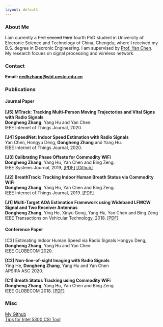 ```yaml
---
layout: default
---
```


    

### About Me
I am currently a <s>first</s> <s>second</s> <s>third</s> fourth PhD student in University of Elecronic Science and Technology of China, Chengdu, where I received my B.S. degree
in Elecronic Engineering. I am supervised by [Prof. Yan Chen](https://scholar.google.com.hk/citations?user=MVOCn1AAAAAJ&hl=en). My research focues on signal processing and wireless network. <br />

### Contact
**Email: eedhzhang@std.uestc.edu.cn** <br />

### Publications
#### Journal Paper

**[J5] MTrack: Tracking Multi-Person Moving Trajectories and Vital Signs with Radio Signals** <br />
**Dongheng Zhang**, Yang Hu and Yan Chen. <br />
IEEE Internet of Things Journal, 2020. 

**[J4] SpeedNet: Indoor Speed Estimation with Radio Signals** <br />
Yan Chen, Hongyu Deng, **Dongheng Zhang** and Yang Hu. <br />
IEEE Internet of Things Journal, 2020. 

**[J3] Calibrating Phase Offsets for Commodity WiFi** <br />
**Dongheng Zhang**, Yang Hu, Yan Chen and Bing Zeng. <br />
IEEE Systems Journal, 2019, [[PDF]](./pub/CalWiFi-SJ.pdf) [[Github]](https://github.com/zhangdh24/Calibrating-Phase-Offsets-for-Commodity-WiFi)

**[J2] BreathTrack: Tracking Indoor Human Breath Status via Commodity WiFi** <br />
**Dongheng Zhang**, Yang Hu, Yan Chen and Bing Zeng. <br />
IEEE Internet of Things Journal, 2019. [[PDF]](./pub/BreathTrack_IOT.pdf)

**[J1] Multi-Target AOA Estimation Framework using Wideband LFMCW Signal and Two Receiver Antennas** <br />
**Dongheng Zhang**, Ying He, Xinyu Gong, Yang Hu, Yan Chen and Bing Zeng <br />
IEEE Transactions on Vehicular Technology, 2018. [[PDF]](./pub/LFMAOA.pdf)

#### Conference Paper

[C3] Estimating Indoor Human Speed via Radio Signals
Hongyu Deng, **Dongheng Zhang**, Yang Hu and Yan Chen <br />
IEEE GLOBECOM 2020. 

**[C2] Non-line-of-sight Imaging with Radio Signals**<br />
Ying He, **Dongheng Zhang**, Yang Hu and Yan Chen <br />
APSIPA ASC 2020. 

**[C1] Breath Status Tracking using Commodity WiFi**<br />
**Dongheng Zhang**, Yang Hu, Yan Chen and Bing Zeng <br />
IEEE GLOBECOM 2018. [[PDF]](./pub/BreathTrack_GC.pdf)

### Misc
[My Github](https://github.com/zhangdh24) <br />
[Tips for Intel 5300 CSI Tool](./post/tipfor5300.html)
